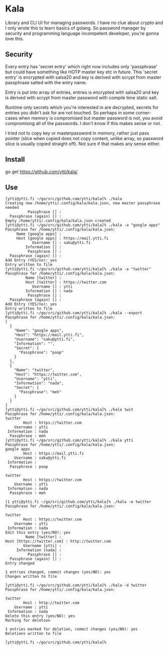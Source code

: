 # Kala
Library and CLI UI for managing passwords. I have no clue about crypto and I
only wrote this to learn basics of golang. So password manager by security and
programming language incompetent developer, you're gonna love this.

## Security
Every entry has 'secret entry' which right now includes only 'passphrase' but
could have something like HOTP master key etc in future. This 'secret entry' is
encrypted with salsa20 and key is derived with scrypt from master passphrase
salted with the entry name.

Entry is put into array of entries, entries is encrypted with salsa20  and key
is derived with scrypt from master password with compile time static salt.

Runtime only secrets which you're interested in are decrypted, secrets for
entries you didn't ask for are not touched. So perhaps in some corner-cases
when memory is compromised but master password is not, you avoid compromising
all of the passwords. I don't know if this makes sense or not.

I tried not to copy key or masterpassword in memory, rather just pass pointer
(slice when copied does not copy content, unlike array, so password slice is
usually copied straight off). Not sure if that makes any sense either.

## Install
go get https://github.com/ytti/kala/

## Use
```
[ytti@ytti.fi ~/go/src/github.com/ytti/kala]% ./kala
Creating new /home/ytti/.config/kala/kala.json, new master passphrase needed
          Passphrase [] : 
  Passphrase (again) [] : 
Empty /home/ytti/.config/kala/kala.json created
[ytti@ytti.fi ~/go/src/github.com/ytti/kala]% ./kala -a "google apps"
Passphrase for /home/ytti/.config/kala/kala.json: 
     Name [google apps] : 
     Host [google apps] : https://mail.ytti.fi
            Username [] : saku@ytti.fi
         Information [] : 
          Passphrase [] : 
  Passphrase (again) [] : 
Add Entry (YES/no): yes
Entry written to file
[ytti@ytti.fi ~/go/src/github.com/ytti/kala]% ./kala -a "twitter"    
Passphrase for /home/ytti/.config/kala/kala.json: 
         Name [twitter] : 
         Host [twitter] : https://twitter.com
            Username [] : ytti
         Information [] : nada
          Passphrase [] : 
  Passphrase (again) [] : 
Add Entry (YES/no): yes
Entry written to file
[ytti@ytti.fi ~/go/src/github.com/ytti/kala]% ./kala --export
Passphrase for /home/ytti/.config/kala/kala.json: 
[
  {
    "Name": "google apps",
    "Host": "https://mail.ytti.fi",
    "Username": "saku@ytti.fi",
    "Information": "",
    "Secret": {
      "Passphrase": "poop"
    }
  },
  {
    "Name": "twitter",
    "Host": "https://twitter.com",
    "Username": "ytti",
    "Information": "nada",
    "Secret": {
      "Passphrase": "meh"
    }
  }
]
[ytti@ytti.fi ~/go/src/github.com/ytti/kala]% ./kala twit    
Passphrase for /home/ytti/.config/kala/kala.json: 
twitter
        Host : https://twitter.com
    Username : ytti
 Information : nada
  Passphrase : meh
[ytti@ytti.fi ~/go/src/github.com/ytti/kala]% ./kala ytti
Passphrase for /home/ytti/.config/kala/kala.json: 
google apps
        Host : https://mail.ytti.fi
    Username : saku@ytti.fi
 Information : 
  Passphrase : poop

twitter
        Host : https://twitter.com
    Username : ytti
 Information : nada
  Passphrase : meh

[1 ytti@ytti.fi ~/go/src/github.com/ytti/kala]% ./kala -e twitter
Passphrase for /home/ytti/.config/kala/kala.json: 

twitter
        Host : https://twitter.com
    Username : ytti
 Information : nada
Edit this entry (yes/NO): yes
         Name [twitter] : 
Host [https://twitter.com] : http://twitter.com
        Username [ytti] : 
     Information [nada] : 
          Passphrase [] : 
  Passphrase (again) [] : 
Entry changed

1 entries changed, commit changes (yes/NO): yes
Changes written to file

[ytti@ytti.fi ~/go/src/github.com/ytti/kala]% ./kala -d twitter
Passphrase for /home/ytti/.config/kala/kala.json: 

twitter
        Host : http://twitter.com
    Username : ytti
 Information : nada
Delete this entry (yes/NO): yes
Marking for deletion

1 entries marked for deletion, commit changes (yes/NO): yes
Deletions written to file

[ytti@ytti.fi ~/go/src/github.com/ytti/kala]% 
```
